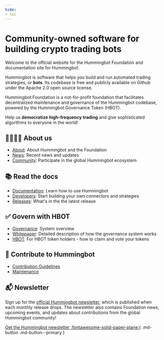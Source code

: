 ```yaml
---
hide:
- toc
---
```


# Community-owned software for building crypto trading bots

Welcome to the official website for the Hummingbot Foundation and documentation site for Hummingbot.

Hummingbot is software that helps you build and run automated trading strategies, or **bots**. Its codebase is free and publicly available on Github under the Apache 2.0 open source license.

Hummingbot Foundation is a not-for-profit foundation that facilitates decentralized maintenance and governance of the Hummingbot codebase, powered by the Hummingbot Governance Token (HBOT).

Help us **democratize high-frequency trading** and give sophisticated algorithms to everyone in the world!

## 👨‍👩‍👧‍👧 About us
- [About](/about): About Hummingbot and the Foundation
- [News](/news): Recent news and updates
- [Community](/community): Participate in the global Hummingbot ecosystem

## 📚 Read the docs

- [Documentation](/docs): Learn how to use Hummingbot
- [Developers](/developers): Start building your own connectors and strategies
- [Releases](/release-notes): What's in the the latest release

## ✅ Govern with HBOT

- [Governance](/governance): System overview
- [Whitepaper](/governance/whitepaper): Detailed description of how the governance system works
- [HBOT](/governance/hbot): For HBOT token holders - how to claim and vote your tokens

## 💪 Contribute to Hummingbot

- [Contribution Guidelines](/developers/contributions/)
- [Maintenance](/maintenance)

## 📬 Newsletter

Sign up for the [official Hummingbot newsletter](https://hummingbot.substack.com/), which is published when each monthly release drops. The newsletter also contains Foundation news, upcoming events, and updates about contributions from the global Hummingbot community!

[Get the Hummingbot newsletter :fontawesome-solid-paper-plane:](https://hummingbot.substack.com/){ .md-button .md-button--primary }
